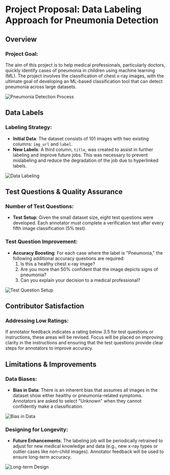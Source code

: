 # Project Proposal: Data Labeling Approach for Pneumonia Detection

## Overview

### Project Goal:
The aim of this project is to help medical professionals, particularly doctors, quickly identify cases of pneumonia in children using machine learning (ML). The project involves the classification of chest x-ray images, with the ultimate goal of developing an ML-based classification tool that can detect pneumonia across large datasets.

![Pneumonia Detection Process](./images/image_1.png)

## Data Labels

### Labeling Strategy:
- **Initial Data**: The dataset consists of 101 images with two existing columns: `img_url` and `label`.
- **New Labels**: A third column, `title`, was created to assist in further labeling and improve future jobs. This was necessary to prevent mislabeling and reduce the degradation of the job due to hyperlinked labels.

![Data Labeling](./images/image_2.png)

## Test Questions & Quality Assurance

### Number of Test Questions:
- **Test Setup**: Given the small dataset size, eight test questions were developed. Each annotator must complete a verification test after every fifth image classification (5% test).

### Test Question Improvement:
- **Accuracy Boosting**: For each case where the label is "Pneumonia," the following additional accuracy questions are required:
  1. Is this a healthy chest x-ray image?
  2. Are you more than 50% confident that the image depicts signs of pneumonia?
  3. Can you explain your decision to a medical professional?

![Test Question Setup](./images/image_3.png)

## Contributor Satisfaction

### Addressing Low Ratings:
If annotator feedback indicates a rating below 3.5 for test questions or instructions, these areas will be revised. Focus will be placed on improving clarity in the instructions and ensuring that the test questions provide clear steps for annotators to improve accuracy.

## Limitations & Improvements

### Data Biases:
- **Bias in Data**: There is an inherent bias that assumes all images in the dataset show either healthy or pneumonia-related symptoms. Annotators are asked to select "Unknown" when they cannot confidently make a classification.

![Bias in Data](./images/image_4.png)

### Designing for Longevity:
- **Future Enhancements**: The labeling job will be periodically retrained to adjust for new medical knowledge and data (e.g., new x-ray types or outlier cases like non-child images). Annotator feedback will be used to ensure long-term accuracy.

![Long-term Design](./images/image_5.png)
